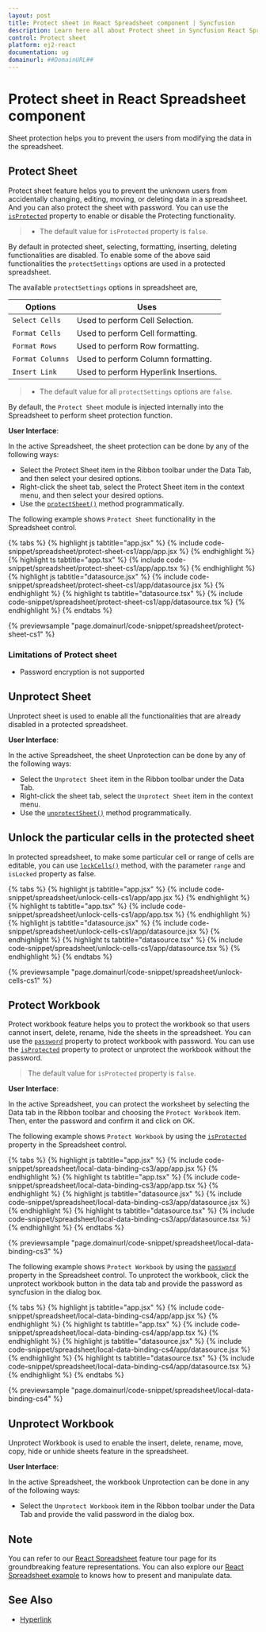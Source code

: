 ```yaml
---
layout: post
title: Protect sheet in React Spreadsheet component | Syncfusion
description: Learn here all about Protect sheet in Syncfusion React Spreadsheet component of Syncfusion Essential JS 2 and more.
control: Protect sheet 
platform: ej2-react
documentation: ug
domainurl: ##DomainURL##
---
```


# Protect sheet in React Spreadsheet component

Sheet protection helps you to prevent the users from modifying the data in the spreadsheet.

## Protect Sheet

Protect sheet feature helps you to prevent the unknown users from accidentally changing, editing, moving, or deleting data in a spreadsheet. And you can also protect the sheet with password. You can use the [`isProtected`](https://ej2.syncfusion.com/react/documentation/api/spreadsheet/#isprotected) property to enable or disable the Protecting functionality.

> * The default value for `isProtected` property is `false`.

By default in protected sheet, selecting, formatting, inserting, deleting functionalities are disabled. To enable some of the above said functionalities
the `protectSettings` options are used in a protected spreadsheet.

The available `protectSettings` options in spreadsheet are,

| Options | Uses |
|-----|------|
| `Select Cells` | Used to perform Cell Selection. |
| `Format Cells` | Used to perform Cell formatting. |
| `Format Rows` | Used to perform Row formatting. |
| `Format Columns` | Used to perform Column formatting. |
| `Insert Link` | Used to perform Hyperlink Insertions. |

> * The default value for all `protectSettings` options are `false`.

By default, the `Protect Sheet` module is injected internally into the Spreadsheet to perform sheet protection function.

**User Interface**:

In the active Spreadsheet, the sheet protection can be done by any of the following ways:

* Select the Protect Sheet item in the Ribbon toolbar under the Data Tab, and then select your desired options.
* Right-click the sheet tab, select the Protect Sheet item in the context menu, and then select your desired options.
* Use the [`protectSheet()`](../api/spreadsheet/#protectsheet) method programmatically.

The following example shows `Protect Sheet` functionality in the Spreadsheet control.

{% tabs %}
{% highlight js tabtitle="app.jsx" %}
{% include code-snippet/spreadsheet/protect-sheet-cs1/app/app.jsx %}
{% endhighlight %}
{% highlight ts tabtitle="app.tsx" %}
{% include code-snippet/spreadsheet/protect-sheet-cs1/app/app.tsx %}
{% endhighlight %}
{% highlight js tabtitle="datasource.jsx" %}
{% include code-snippet/spreadsheet/protect-sheet-cs1/app/datasource.jsx %}
{% endhighlight %}
{% highlight ts tabtitle="datasource.tsx" %}
{% include code-snippet/spreadsheet/protect-sheet-cs1/app/datasource.tsx %}
{% endhighlight %}
{% endtabs %}

 {% previewsample "page.domainurl/code-snippet/spreadsheet/protect-sheet-cs1" %}

### Limitations of Protect sheet

* Password encryption is not supported

## Unprotect Sheet

Unprotect sheet is used to enable all the functionalities that are already disabled in a protected spreadsheet.

**User Interface**:

In the active Spreadsheet, the sheet Unprotection can be done by any of the following ways:

* Select the `Unprotect Sheet` item in the Ribbon toolbar under the Data Tab.
* Right-click the sheet tab, select the `Unprotect Sheet` item in the context menu.
* Use the [`unprotectSheet()`](../api/spreadsheet/#unprotectsheet) method programmatically.

## Unlock the particular cells in the protected sheet

In protected spreadsheet, to make some particular cell or range of cells are editable, you can use [`lockCells()`](../api/spreadsheet/#lockcells) method, with the parameter `range` and `isLocked` property as false.

{% tabs %}
{% highlight js tabtitle="app.jsx" %}
{% include code-snippet/spreadsheet/unlock-cells-cs1/app/app.jsx %}
{% endhighlight %}
{% highlight ts tabtitle="app.tsx" %}
{% include code-snippet/spreadsheet/unlock-cells-cs1/app/app.tsx %}
{% endhighlight %}
{% highlight js tabtitle="datasource.jsx" %}
{% include code-snippet/spreadsheet/unlock-cells-cs1/app/datasource.jsx %}
{% endhighlight %}
{% highlight ts tabtitle="datasource.tsx" %}
{% include code-snippet/spreadsheet/unlock-cells-cs1/app/datasource.tsx %}
{% endhighlight %}
{% endtabs %}

 {% previewsample "page.domainurl/code-snippet/spreadsheet/unlock-cells-cs1" %}

## Protect Workbook

Protect workbook feature helps you to protect the workbook so that users cannot insert, delete, rename, hide the sheets in the spreadsheet. You can use the [`password`](https://ej2.syncfusion.com/react/documentation/api/spreadsheet/#password) property to protect workbook with password. You can use the [`isProtected`](https://ej2.syncfusion.com/react/documentation/api/spreadsheet/#isprotected) property to protect or unprotect the workbook without the password.

> The default value for `isProtected` property is `false`.

**User Interface**:

In the active Spreadsheet, you can protect the worksheet by selecting the Data tab in the Ribbon toolbar and choosing the `Protect Workbook` item. Then, enter the password and confirm it and click on OK.

The following example shows `Protect Workbook` by using the [`isProtected`](https://ej2.syncfusion.com/react/documentation/api/spreadsheet/#isprotected) property in the Spreadsheet control.

{% tabs %}
{% highlight js tabtitle="app.jsx" %}
{% include code-snippet/spreadsheet/local-data-binding-cs3/app/app.jsx %}
{% endhighlight %}
{% highlight ts tabtitle="app.tsx" %}
{% include code-snippet/spreadsheet/local-data-binding-cs3/app/app.tsx %}
{% endhighlight %}
{% highlight js tabtitle="datasource.jsx" %}
{% include code-snippet/spreadsheet/local-data-binding-cs3/app/datasource.jsx %}
{% endhighlight %}
{% highlight ts tabtitle="datasource.tsx" %}
{% include code-snippet/spreadsheet/local-data-binding-cs3/app/datasource.tsx %}
{% endhighlight %}
{% endtabs %}

 {% previewsample "page.domainurl/code-snippet/spreadsheet/local-data-binding-cs3" %}

The following example shows `Protect Workbook` by using the [`password`](https://ej2.syncfusion.com/react/documentation/api/spreadsheet/#password) property in the Spreadsheet control. To unprotect the workbook, click the unprotect workbook button in the data tab and provide the password as syncfusion in the dialog box.

{% tabs %}
{% highlight js tabtitle="app.jsx" %}
{% include code-snippet/spreadsheet/local-data-binding-cs4/app/app.jsx %}
{% endhighlight %}
{% highlight ts tabtitle="app.tsx" %}
{% include code-snippet/spreadsheet/local-data-binding-cs4/app/app.tsx %}
{% endhighlight %}
{% highlight js tabtitle="datasource.jsx" %}
{% include code-snippet/spreadsheet/local-data-binding-cs4/app/datasource.jsx %}
{% endhighlight %}
{% highlight ts tabtitle="datasource.tsx" %}
{% include code-snippet/spreadsheet/local-data-binding-cs4/app/datasource.tsx %}
{% endhighlight %}
{% endtabs %}

 {% previewsample "page.domainurl/code-snippet/spreadsheet/local-data-binding-cs4" %}

## Unprotect Workbook

Unprotect Workbook is used to enable the insert, delete, rename, move, copy, hide or unhide sheets feature  in the spreadsheet.

**User Interface**:

In the active Spreadsheet, the workbook Unprotection can be done in any of the following ways:

* Select the `Unprotect Workbook` item in the Ribbon toolbar under the Data Tab and provide the valid password in the dialog box.

## Note

You can refer to our [React Spreadsheet](https://www.syncfusion.com/react-ui-components/react-spreadsheet) feature tour page for its groundbreaking feature representations. You can also explore our [React Spreadsheet example](https://ej2.syncfusion.com/react/demos/#/material/spreadsheet/default) to knows how to present and manipulate data.

## See Also

* [Hyperlink](./link)